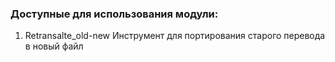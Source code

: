 ### Доступные для использования модули:
1. Retransalte_old-new
Инструмент для портирования старого перевода в новый файл